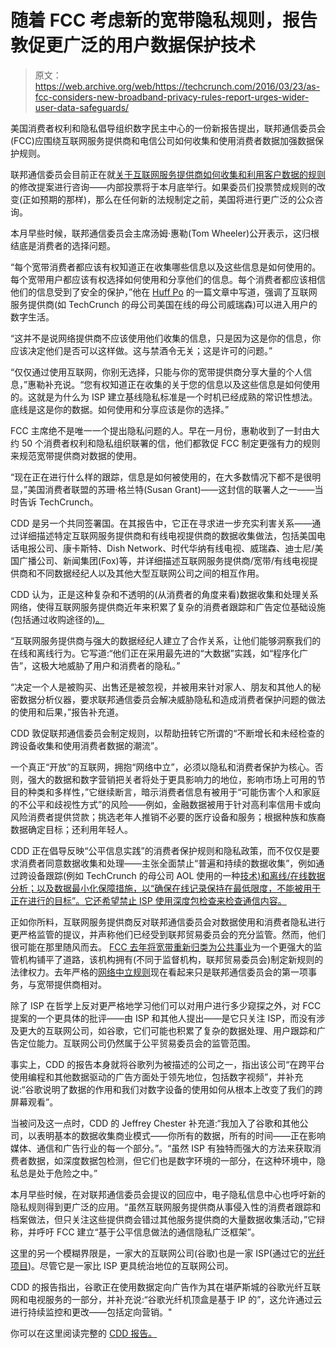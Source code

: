 # 随着 FCC 考虑新的宽带隐私规则，报告敦促更广泛的用户数据保护技术

> 原文：<https://web.archive.org/web/https://techcrunch.com/2016/03/23/as-fcc-considers-new-broadband-privacy-rules-report-urges-wider-user-data-safeguards/>

美国消费者权利和隐私倡导组织数字民主中心的一份新报告提出，联邦通信委员会(FCC)应围绕互联网服务提供商和电信公司如何收集和使用消费者数据加强数据保护规则。

联邦通信委员会目前正在就[关于互联网服务提供商如何收集和利用客户数据的规则](https://web.archive.org/web/20221209123556/http://transition.fcc.gov/Daily_Releases/Daily_Business/2016/db0310/DOC-338159A1.pdf)的修改提案进行咨询——内部投票将于本月底举行。如果委员们投票赞成规则的改变(正如预期的那样)，那么在任何新的法规制定之前，美国将进行更广泛的公众咨询。

本月早些时候，联邦通信委员会主席汤姆·惠勒(Tom Wheeler)公开表示，这归根结底是消费者的选择问题。

“每个宽带消费者都应该有权知道正在收集哪些信息以及这些信息是如何使用的。每个宽带用户都应该有权选择如何使用和分享他们的信息。每个消费者都应该相信他们的信息受到了安全的保护，”他在 [Huff Po](https://web.archive.org/web/20221209123556/http://www.huffingtonpost.com/tom-wheeler/its-your-data-protect-online-privacy_b_9428484.html) 的一篇文章中写道，强调了互联网服务提供商(如 TechCrunch 的母公司美国在线的母公司威瑞森)可以进入用户的数字生活。

“这并不是说网络提供商不应该使用他们收集的信息，只是因为这是你的信息，你应该决定他们是否可以这样做。这与禁酒令无关；这是许可的问题。”

“仅仅通过使用互联网，你别无选择，只能与你的宽带提供商分享大量的个人信息，”惠勒补充说。“您有权知道正在收集的关于您的信息以及这些信息是如何使用的。这就是为什么为 ISP 建立基线隐私标准是一个时机已经成熟的常识性想法。底线是这是你的数据。如何使用和分享应该是你的选择。”

FCC 主席绝不是唯一一个提出隐私问题的人。早在一月份，惠勒收到了一封由大约 50 个消费者权利和隐私组织联署的信，他们都敦促 FCC 制定更强有力的规则来规范宽带提供商对数据的使用。

“现在正在进行什么样的跟踪，信息是如何被使用的，在大多数情况下都不是很明显，”美国消费者联盟的苏珊·格兰特(Susan Grant)——这封信的联署人之一——当时告诉 TechCrunch。

CDD 是另一个共同签署国。在其报告中，它正在寻求进一步充实利害关系——通过详细描述特定互联网服务提供商和有线电视提供商的数据收集做法，包括美国电话电报公司、康卡斯特、Dish Network、时代华纳有线电视、威瑞森、迪士尼/美国广播公司、新闻集团(Fox)等，并详细描述互联网服务提供商/宽带/有线电视提供商和不同数据经纪人以及其他大型互联网公司之间的相互作用。

CDD 认为，正是这种复杂和不透明的(从消费者的角度来看)数据收集和处理关系网络，使得互联网服务提供商近年来积累了复杂的消费者跟踪和广告定位基础设施(包括通过收购途径的[)。](https://web.archive.org/web/20221209123556/https://beta.techcrunch.com/2015/10/07/verizon-aol-ad-mind-meld-incoming/)

“互联网服务提供商与强大的数据经纪人建立了合作关系，让他们能够洞察我们的在线和离线行为。它写道:“他们正在采用最先进的“大数据”实践，如“程序化广告”，这极大地威胁了用户和消费者的隐私。”

“决定一个人是被购买、出售还是被忽视，并被用来针对家人、朋友和其他人的秘密数据分析仪器，要求联邦通信委员会解决威胁隐私和造成消费者保护问题的做法的使用和后果，”报告补充道。

CDD 敦促联邦通信委员会制定规则，以帮助扭转它所谓的“不断增长和未经检查的跨设备收集和使用消费者数据的潮流”。

一个真正“开放”的互联网，拥抱“网络中立”，必须以隐私和消费者保护为核心。否则，强大的数据和数字营销把关者将处于更具影响力的地位，影响市场上可用的节目的种类和多样性，”它继续断言，暗示消费者信息有被用于“可能伤害个人和家庭的不公平和歧视性方式”的风险——例如，金融数据被用于针对高利率信用卡或向风险消费者提供贷款；挑选老年人推销不必要的医疗设备和服务；根据种族和族裔数据确定目标；还利用年轻人。

CDD 正在倡导反映“公平信息实践”的消费者保护规则和隐私政策，而不仅仅是要求消费者同意数据收集和处理——主张全面禁止“普遍和持续的数据收集”，例如通过跨设备跟踪(例如 TechCrunch 的母公司 AOL 使用的一种[技术)和离线/在线数据分析；以及数据最小化保障措施，以“确保在线记录保持在最低限度，不能被用于正在进行的目标”。它还希望禁止 ISP 使用深度包检查来检查通信内容。](https://web.archive.org/web/20221209123556/http://www.adweek.com/news/technology/aol-gives-advertisers-alternative-facebooks-people-based-marketing-161115)

正如你所料，互联网服务提供商反对联邦通信委员会对数据使用和消费者隐私进行更严格监管的提议，并声称他们已经受到联邦贸易委员会的充分监管。然而，他们很可能在那里随风而去。 [FCC 去年将宽带重新归类为公共事业](https://web.archive.org/web/20221209123556/https://beta.techcrunch.com/2015/02/04/tech-companies-praise-the-fccs-net-neutrality-plan/)为一个更强大的监管机构铺平了道路，该机构拥有(不同于监督机构，联邦贸易委员会)制定新规则的法律权力。去年严格的[网络中立规则](https://web.archive.org/web/20221209123556/https://beta.techcrunch.com/2015/02/26/fcc-passes-strict-net-neutrality-regulations-on-3-2-vote/)现在看起来只是联邦通信委员会的第一项事务，与宽带提供商相对。

除了 ISP 在哲学上反对更严格地学习他们可以对用户进行多少窥探之外，对 FCC 提案的一个更具体的批评——由 ISP 和其他人提出——是它只关注 ISP，而没有涉及更大的互联网公司，如谷歌，它们可能也积累了复杂的数据处理、用户跟踪和广告定位能力。互联网公司仍然属于公平贸易委员会的监管范围。

事实上，CDD 的报告本身就将谷歌列为被描述的公司之一，指出该公司“在跨平台使用编程和其他数据驱动的广告方面处于领先地位，包括数字视频”，并补充说:“谷歌说明了数据的作用和我们对数字设备的使用如何从根本上改变了我们的跨屏幕观看”。

当被问及这一点时，CDD 的 Jeffrey Chester 补充道:“我加入了谷歌和其他公司，以表明基本的数据收集商业模式——你所有的数据，所有的时间——正在影响媒体、通信和广告行业的每一个部分。”。“虽然 ISP 有独特而强大的方法来获取消费者数据，如深度数据包检测，但它们也是数字环境的一部分，在这种环境中，隐私总是处于危险之中。”

本月早些时候，在对联邦通信委员会提议的回应中，电子隐私信息中心也呼吁新的隐私规则得到更广泛的应用。“虽然互联网服务提供商从事侵入性的消费者跟踪和档案做法，但只关注这些提供商会错过其他服务提供商的大量数据收集活动，”它辩称，并呼吁 FCC 建立“基于公平信息做法的通信隐私广泛框架”。

这里的另一个模糊界限是，一家大的互联网公司(谷歌)也是一家 ISP(通过它的[光纤项目](https://web.archive.org/web/20221209123556/https://beta.techcrunch.com/tag/google-fiber/))。尽管它是一家比 ISP 更具统治地位的互联网公司。

CDD 的报告指出，谷歌正在使用数据定向广告作为其在堪萨斯城的谷歌光纤互联网和电视服务的一部分，并补充说:“谷歌光纤机顶盒是基于 IP 的”，这允许通过云进行持续监控和更改——包括定向营销。"

你可以在这里阅读完整的 [CDD 报告。](https://web.archive.org/web/20221209123556/https://www.democraticmedia.org/sites/default/files/field/public-files/2016/ispbigdatamarch2016.pdf)